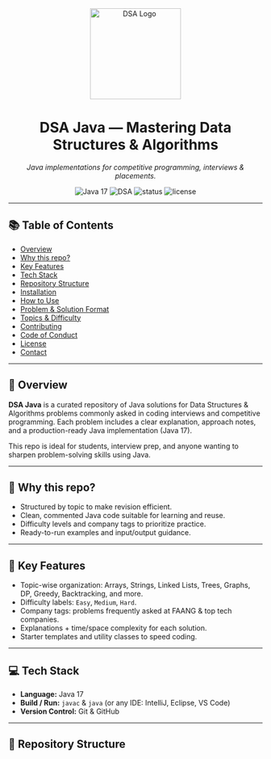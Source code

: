 <!-- README.md -->

<div align="center">
  <img src="static/images/logo.png" alt="DSA Logo" width="180" />
  <h1>DSA Java — Mastering Data Structures & Algorithms</h1>
  <p><em>Java implementations for competitive programming, interviews & placements.</em></p>

  <!-- Badges -->
  <p>
    <img src="https://img.shields.io/badge/Java-17-orange?style=for-the-badge" alt="Java 17" />
    <img src="https://img.shields.io/badge/DSA-Algorithms-blue?style=for-the-badge" alt="DSA" />
    <img src="https://img.shields.io/badge/Status-Active-success?style=for-the-badge" alt="status" />
    <img src="https://img.shields.io/badge/License-MIT-lightgrey?style=for-the-badge" alt="license" />
  </p>
</div>

---

## 📚 Table of Contents
- [Overview](#-overview)
- [Why this repo?](#-why-this-repo)
- [Key Features](#-key-features)
- [Tech Stack](#-tech-stack)
- [Repository Structure](#-repository-structure)
- [Installation](#-installation)
- [How to Use](#-how-to-use)
- [Problem & Solution Format](#-problem--solution-format)
- [Topics & Difficulty](#-topics--difficulty)
- [Contributing](#-contributing)
- [Code of Conduct](#-code-of-conduct)
- [License](#-license)
- [Contact](#-contact)

---

## 🌟 Overview
**DSA Java** is a curated repository of Java solutions for Data Structures & Algorithms problems commonly asked in coding interviews and competitive programming. Each problem includes a clear explanation, approach notes, and a production-ready Java implementation (Java 17).

This repo is ideal for students, interview prep, and anyone wanting to sharpen problem-solving skills using Java.

---

## 🎯 Why this repo?
- Structured by topic to make revision efficient.
- Clean, commented Java code suitable for learning and reuse.
- Difficulty levels and company tags to prioritize practice.
- Ready-to-run examples and input/output guidance.

---

## 🔑 Key Features
- Topic-wise organization: Arrays, Strings, Linked Lists, Trees, Graphs, DP, Greedy, Backtracking, and more.
- Difficulty labels: `Easy`, `Medium`, `Hard`.
- Company tags: problems frequently asked at FAANG & top tech companies.
- Explanations + time/space complexity for each solution.
- Starter templates and utility classes to speed coding.

---

## 💻 Tech Stack
- **Language:** Java 17
- **Build / Run:** `javac` & `java` (or any IDE: IntelliJ, Eclipse, VS Code)
- **Version Control:** Git & GitHub

---

## 📁 Repository Structure
